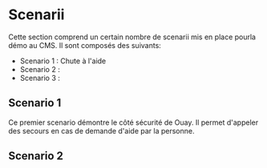 ﻿# Scenarii 

Cette section comprend un certain nombre de scenarii mis en place pourla démo au CMS. Il sont composés des suivants: 

  - Scenario 1 : Chute à l'aide
  - Scenario 2 : 
  - Scenario 3 : 

## Scenario  1

Ce premier scenario démontre le côté sécurité de Ouay. Il permet d'appeler des secours en cas de demande d'aide par la personne. 

## Scenario 2